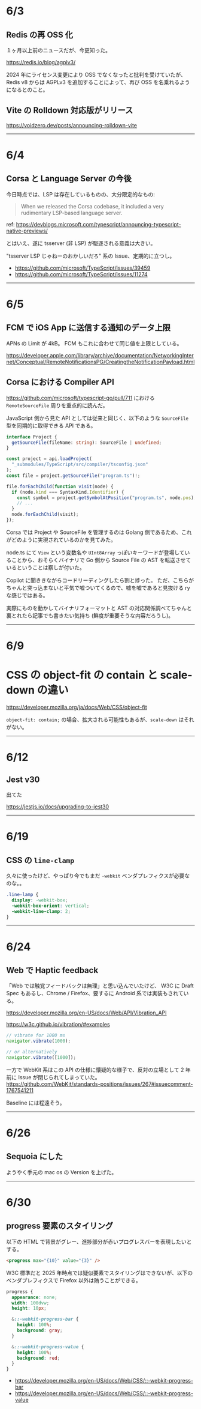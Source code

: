 # 6/3

## Redis の再 OSS 化

１ヶ月以上前のニュースだが、今更知った。

https://redis.io/blog/agplv3/

2024 年にライセンス変更により OSS でなくなったと批判を受けていたが、Redis v8 からは AGPLv3 を追加することによって、再び OSS を名乗れるようになるとのこと。

## Vite の Rolldown 対応版がリリース

https://voidzero.dev/posts/announcing-rolldown-vite

---

# 6/4

## Corsa と Language Server の今後

今日時点では、LSP は存在しているものの、大分限定的なもの:

> When we released the Corsa codebase, it included a very rudimentary LSP-based language server.

ref: https://devblogs.microsoft.com/typescript/announcing-typescript-native-previews/

とはいえ、遂に tsserver (非 LSP) が駆逐される意義は大きい。

"tsserver LSP じゃねーのおかしいだろ" 系の Issue、定期的に立つし。

- https://github.com/microsoft/TypeScript/issues/39459
- https://github.com/microsoft/TypeScript/issues/11274

---

# 6/5

## FCM で iOS App に送信する通知のデータ上限

APNs の Limit が 4kB。 FCM もこれに合わせて同じ値を上限としている。

https://developer.apple.com/library/archive/documentation/NetworkingInternet/Conceptual/RemoteNotificationsPG/CreatingtheNotificationPayload.html

## Corsa における Compiler API

https://github.com/microsoft/typescript-go/pull/711 における `RemoteSourceFile` 周りを重点的に読んだ。

JavaScript 側から見た API としては従来と同じく、以下のような `SourceFile` 型を同期的に取得できる API である。

```ts
interface Project {
  getSourceFile(fileName: string): SourceFile | undefined;
}
```

```ts
const project = api.loadProject(
  "_submodules/TypeScript/src/compiler/tsconfig.json"
);
const file = project.getSourceFile("program.ts")!;

file.forEachChild(function visit(node) {
  if (node.kind === SyntaxKind.Identifier) {
    const symbol = project.getSymbolAtPosition("program.ts", node.pos);
    // ...
  }
  node.forEachChild(visit);
});
```

Corsa では Project や SourceFile を管理するのは Golang 側であるため、これがどのように実現されているのかを見てみた。

node.ts にて `View` という変数名や `UInt8Array` っぽいキーワードが登場していることから、おそらくバイナリで Go 側から Source File の AST を転送させているということは察しが付いた。

Copilot に聞ききながらコードリーディングしたら割と捗った。
ただ、こちらがちゃんと突っ込まないと平気で嘘ついてくるので、嘘を嘘であると見抜ける ry な感じではある。

実際にものを動かしてバイナリフォーマットと AST の対応関係調べてちゃんと裏とれたら記事でも書きたい気持ち (鮮度が重要そうな内容だろうし)。

---

# 6/9

# CSS の object-fit の contain と scale-down の違い

https://developer.mozilla.org/ja/docs/Web/CSS/object-fit

`object-fit: contain;` の場合、拡大される可能性もあるが、`scale-down` はそれがない。

---

# 6/12

## Jest v30

出てた

https://jestjs.io/docs/upgrading-to-jest30

---

# 6/19

## CSS の `line-clamp`

久々に使ったけど、やっぱり今でもまだ `-webkit` ベンダプレフィクスが必要なのな。。

```css
.line-lamp {
  display: -webkit-box;
  -webkit-box-orient: vertical;
  -webkit-line-clamp: 2;
}
```

---

# 6/24

## Web で Haptic feedback

「Web では触覚フィードバックは無理」と思い込んでいたけど、 W3C に Draft Spec もあるし、Chrome / Firefox、要するに Android 系では実装もされている。

https://developer.mozilla.org/en-US/docs/Web/API/Vibration_API

https://w3c.github.io/vibration/#examples

```js
// vibrate for 1000 ms
navigator.vibrate(1000);

// or alternatively
navigator.vibrate([1000]);
```

一方で WebKit 系はこの API の仕様に懐疑的な様子で、反対の立場として 2 年前に Issue が閉じられてしまっていた。
https://github.com/WebKit/standards-positions/issues/267#issuecomment-1767541211

Baseline には程遠そう。

---

# 6/26

## Sequoia にした

ようやく手元の mac os の Version を上げた。

---

# 6/30

## progress 要素のスタイリング

以下の HTML で背景がグレー、進捗部分が赤いプログレスバーを表現したいとする。

```html
<progress max="{10}" value="{3}" />
```

W3C 標準だと 2025 年時点では疑似要素でスタイリングはできないが、以下のベンダプレフィクスで Firefox 以外は賄うことができる。

```css
progress {
  appearance: none;
  width: 100dvw;
  height: 10px;

  &::-webkit-progress-bar {
    height: 100%;
    background: gray;
  }

  &::-webkit-progress-value {
    height: 100%;
    background: red;
  }
}
```

- https://developer.mozilla.org/en-US/docs/Web/CSS/::-webkit-progress-bar
- https://developer.mozilla.org/en-US/docs/Web/CSS/::-webkit-progress-value
